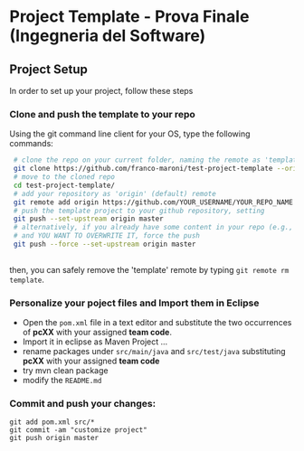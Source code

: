 # Project Template - Prova Finale (Ingegneria del Software)

## Project Setup
In order to set up your project, follow these steps
### Clone and push the template to your repo
Using the git command line client for your OS, type the following commands:
```bash
 # clone the repo on your current folder, naming the remote as 'template'
 git clone https://github.com/franco-maroni/test-project-template --origin template
 # move to the cloned repo
 cd test-project-template/
 # add your repository as 'origin' (default) remote
 git remote add origin https://github.com/YOUR_USERNAME/YOUR_REPO_NAME
 # push the template project to your github repository, setting 
 git push --set-upstream origin master
 # alternatively, if you already have some content in your repo (e.g., a README)
 # and YOU WANT TO OVERWRITE IT, force the push
 git push --force --set-upstream origin master
 
```
then, you can safely remove the 'template' remote by typing `git remote rm template`.

### Personalize your poject files and Import them in Eclipse
- Open the `pom.xml` file in a text editor and substitute the two occurrences of **pcXX** with your assigned **team code**.
- Import it in eclipse as Maven Project ... 
- rename packages under `src/main/java` and `src/test/java` substituting **pcXX** with your assigned **team code**
- try mvn clean package
- modify the `README.md`


### Commit and push your changes:
  ```
  git add pom.xml src/*
  git commit -am "customize project"
  git push origin master
  ```
